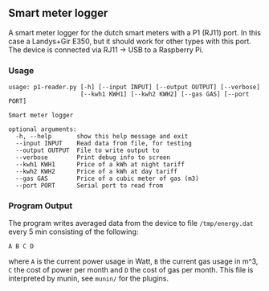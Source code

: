 Smart meter logger
------------------

A smart meter logger for the dutch smart meters with a P1 (RJ11) port. In this
case a Landys+Gir E350, but it should work for other types with this port. The
device is connected via RJ11 -> USB to a Raspberry Pi.

### Usage ###

    usage: p1-reader.py [-h] [--input INPUT] [--output OUTPUT] [--verbose]
                        [--kwh1 KWH1] [--kwh2 KWH2] [--gas GAS] [--port PORT]
    
    Smart meter logger
    
    optional arguments:
      -h, --help       show this help message and exit
      --input INPUT    Read data from file, for testing
      --output OUTPUT  File to write output to
      --verbose        Print debug info to screen
      --kwh1 KWH1      Price of a kWh at night tariff
      --kwh2 KWH2      Price of a kWh at day tariff
      --gas GAS        Price of a cubic meter of gas (m3)
      --port PORT      Serial port to read from

### Program Output ###
The program writes averaged data from the device to file `/tmp/energy.dat`
every 5 min consisting of the following:

    A B C D

where `A` is the current power usage in Watt, `B` the current gas usage in m^3,
`C` the cost of power per month and `D` the cost of gas per month.  This file
is interpreted by munin, see `munin/` for the plugins.
